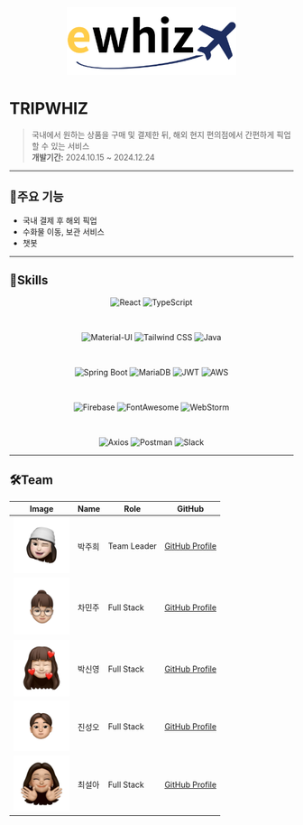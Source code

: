 <div align="center">
    <img src="images/ewhiz.png" width="300px" alt="Ewhiz Logo" />
</div>

# TRIPWHIZ

> 국내에서 원하는 상품을 구매 및 결제한 뒤, 해외 현지 편의점에서 간편하게 픽업할 수 있는 서비스  
> **개발기간:** 2024.10.15 ~ 2024.12.24

---

## 📌주요 기능
- 국내 결제 후 해외 픽업
- 수화물 이동, 보관 서비스
- 챗봇

---

## 🚀Skills

<div align="center">
    
![React](https://img.shields.io/badge/React-20232A?style=for-the-badge&logo=react&logoColor=61DAFB)
![TypeScript](https://img.shields.io/badge/TypeScript-007ACC?style=for-the-badge&logo=typescript&logoColor=white)

<br />

![Material-UI](https://img.shields.io/badge/Material--UI-0081CB?style=for-the-badge&logo=material-ui&logoColor=white)
![Tailwind CSS](https://img.shields.io/badge/Tailwind_CSS-38B2AC?style=for-the-badge&logo=tailwind-css&logoColor=white)
![Java](https://img.shields.io/badge/Java-ED8B00?style=for-the-badge&logo=openjdk&logoColor=white)

<br />

![Spring Boot](https://img.shields.io/badge/springboot-6DB33F?style=for-the-badge&logo=springboot&logoColor=white)
![MariaDB](https://img.shields.io/badge/mariadb-003545?style=for-the-badge&logo=mariadb&logoColor=white)
![JWT](https://img.shields.io/badge/json%20web%20tokens-323330?style=for-the-badge&logo=json-web-tokens&logoColor=pink)
![AWS](https://img.shields.io/badge/Amazon_AWS-232F3E?style=for-the-badge&logo=amazon-aws&logoColor=white)

<br />

![Firebase](https://img.shields.io/badge/firebase-FFCA28?style=for-the-badge&logo=firebase&logoColor=white)
![FontAwesome](https://img.shields.io/badge/fontawesome-339AF0?style=for-the-badge&logo=fontawesome&logoColor=white)
![WebStorm](https://img.shields.io/badge/WebStorm-000000?style=for-the-badge&logo=WebStorm&logoColor=white)

<br />

![Axios](https://img.shields.io/badge/axios-5A29E4?style=for-the-badge&logo=axios&logoColor=white)
![Postman](https://img.shields.io/badge/Postman-FF6C37?style=for-the-badge&logo=Postman&logoColor=white)
![Slack](https://img.shields.io/badge/Slack-4A154B?style=for-the-badge&logo=slack&logoColor=white)

</div>

---

## 🛠Team

| Image       | Name   | Role        | GitHub                                   |
|-------------|--------|-------------|------------------------------------------|
| <img src="./images/juhui.jpg" width="100px" alt="박주희" /> | 박주희    | Team Leader | [GitHub Profile](https://github.com/eggzuxi)       |
| <img src="./images/minju.png" width="100px" alt="차민주" /> | 차민주    | Full Stack  | [GitHub Profile](https://github.com/backgoon0903) |
| <img src="./images/sinyong.jpg" width="100px" alt="박신영" /> | 박신영    | Full Stack  | [GitHub Profile](https://github.com/ssinyong)     |
| <img src="./images/sungoh.jpg" width="100px" alt="진성오" /> | 진성오    | Full Stack  | [GitHub Profile](https://github.com/jin-sung-oh)  |
| <img src="./images/seola.jpg" width="100px" alt="최설아" /> | 최설아    | Full Stack  | [GitHub Profile](https://github.com/Seola-CHOE)   |
